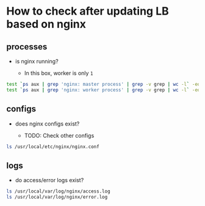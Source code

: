 # How to check after updating LB based on nginx

## processes

* is nginx running?

  * In this box, worker is only `1`

```sh
test `ps aux | grep 'nginx: master process' | grep -v grep | wc -l` -eq 1
test `ps aux | grep 'nginx: worker process' | grep -v grep | wc -l` -eq 1
```

## configs

* does nginx configs exist?

  * TODO: Check other configs

```sh
ls /usr/local/etc/nginx/nginx.conf
```

## logs

* do access/error logs exist?

```sh
ls /usr/local/var/log/nginx/access.log
ls /usr/local/var/log/nginx/error.log
```

